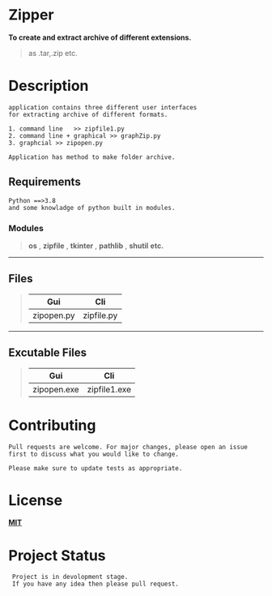 # **Zipper**
**To create and extract archive of different extensions.**

>as .tar,.zip etc.

# Description
	application contains three different user interfaces 
    for extracting archive of different formats.
    
	1. command line   >> zipfile1.py
	2. command line + graphical >> graphZip.py
	3. graphcial >> zipopen.py

    Application has method to make folder archive.




## Requirements 
    Python ==>3.8
    and some knowladge of python built in modules.
### Modules  
> **os** ,
> **zipfile** ,
> **tkinter**  ,
> **pathlib**  ,
>**shutil** 
>**etc.** 

****


## Files
>|**Gui**        | **Cli**       | 
>|-----------|-----------|
>|zipopen.py| zipfile.py|

****
## **Excutable Files**
>   |**Gui**         | **Cli**              | 
>   |------------|-----------------|
>  |zipopen.exe| zipfile1.exe    | 

# Contributing
    Pull requests are welcome. For major changes, please open an issue first to discuss what you would like to change.

    Please make sure to update tests as appropriate.


# License

**[MIT](https://choosealicense.com/licenses/mit/)**

# Project Status 
     Project is in devolopment stage. 
     If you have any idea then please pull request.

                                                   

